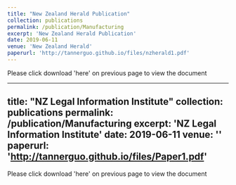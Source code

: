 ```yaml
---
title: "New Zealand Herald Publication"
collection: publications
permalink: /publication/Manufacturing
excerpt: 'New Zealand Herald Publication'
date: 2019-06-11
venue: 'New Zealand Herald'
paperurl: 'http://tannerguo.github.io/files/nzherald1.pdf'
---
```

Please click download 'here' on previous page to view the document

---
title: "NZ Legal Information Institute"
collection: publications
permalink: /publication/Manufacturing
excerpt: 'NZ Legal Information Institute'
date: 2019-06-11
venue: ''
paperurl: 'http://tannerguo.github.io/files/Paper1.pdf'
---
Please click download 'here' on previous page to view the document
